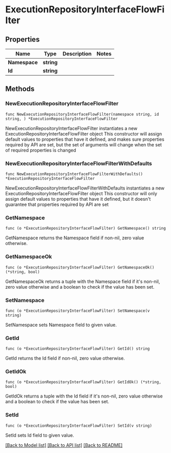 # ExecutionRepositoryInterfaceFlowFilter

## Properties

Name | Type | Description | Notes
------------ | ------------- | ------------- | -------------
**Namespace** | **string** |  | 
**Id** | **string** |  | 

## Methods

### NewExecutionRepositoryInterfaceFlowFilter

`func NewExecutionRepositoryInterfaceFlowFilter(namespace string, id string, ) *ExecutionRepositoryInterfaceFlowFilter`

NewExecutionRepositoryInterfaceFlowFilter instantiates a new ExecutionRepositoryInterfaceFlowFilter object
This constructor will assign default values to properties that have it defined,
and makes sure properties required by API are set, but the set of arguments
will change when the set of required properties is changed

### NewExecutionRepositoryInterfaceFlowFilterWithDefaults

`func NewExecutionRepositoryInterfaceFlowFilterWithDefaults() *ExecutionRepositoryInterfaceFlowFilter`

NewExecutionRepositoryInterfaceFlowFilterWithDefaults instantiates a new ExecutionRepositoryInterfaceFlowFilter object
This constructor will only assign default values to properties that have it defined,
but it doesn't guarantee that properties required by API are set

### GetNamespace

`func (o *ExecutionRepositoryInterfaceFlowFilter) GetNamespace() string`

GetNamespace returns the Namespace field if non-nil, zero value otherwise.

### GetNamespaceOk

`func (o *ExecutionRepositoryInterfaceFlowFilter) GetNamespaceOk() (*string, bool)`

GetNamespaceOk returns a tuple with the Namespace field if it's non-nil, zero value otherwise
and a boolean to check if the value has been set.

### SetNamespace

`func (o *ExecutionRepositoryInterfaceFlowFilter) SetNamespace(v string)`

SetNamespace sets Namespace field to given value.


### GetId

`func (o *ExecutionRepositoryInterfaceFlowFilter) GetId() string`

GetId returns the Id field if non-nil, zero value otherwise.

### GetIdOk

`func (o *ExecutionRepositoryInterfaceFlowFilter) GetIdOk() (*string, bool)`

GetIdOk returns a tuple with the Id field if it's non-nil, zero value otherwise
and a boolean to check if the value has been set.

### SetId

`func (o *ExecutionRepositoryInterfaceFlowFilter) SetId(v string)`

SetId sets Id field to given value.



[[Back to Model list]](../README.md#documentation-for-models) [[Back to API list]](../README.md#documentation-for-api-endpoints) [[Back to README]](../README.md)


